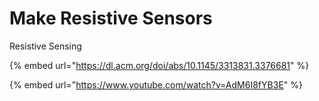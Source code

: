 # Make Resistive Sensors

Resistive Sensing

{% embed url="https://dl.acm.org/doi/abs/10.1145/3313831.3376681" %}



{% embed url="https://www.youtube.com/watch?v=AdM6I8fYB3E" %}

